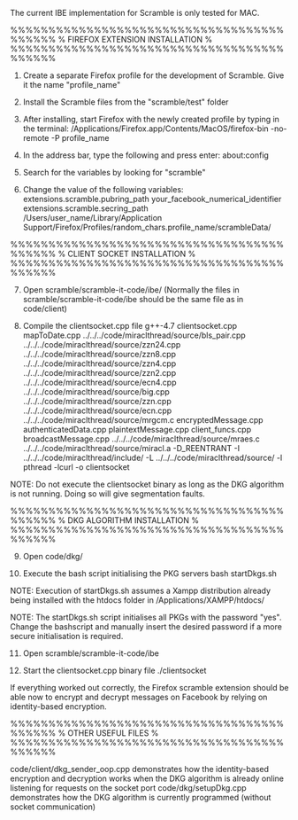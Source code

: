 The current IBE implementation for Scramble is only tested for MAC.

%%%%%%%%%%%%%%%%%%%%%%%%%%%%%%%%%%%%%%%%%%
%     FIREFOX EXTENSION INSTALLATION     %
%%%%%%%%%%%%%%%%%%%%%%%%%%%%%%%%%%%%%%%%%%

1.  Create a separate Firefox profile for the development of Scramble. Give it the name "profile_name"

2.  Install the Scramble files from the "scramble/test" folder

3.  After installing, start Firefox with the newly created profile by typing in the terminal:
      /Applications/Firefox.app/Contents/MacOS/firefox-bin -no-remote -P profile_name

4.  In the address bar, type the following and press enter:
      about:config

5.  Search for the variables by looking for "scramble"

6.  Change the value of the following variables:
      extensions.scramble.pubring_path     your_facebook_numerical_identifier
      extensions.scramble.secring_path     /Users/user_name/Library/Application Support/Firefox/Profiles/random_chars.profile_name/scrambleData/

%%%%%%%%%%%%%%%%%%%%%%%%%%%%%%%%%%%%%%%%%%
%       CLIENT SOCKET INSTALLATION       %
%%%%%%%%%%%%%%%%%%%%%%%%%%%%%%%%%%%%%%%%%%

7.  Open scramble/scramble-it-code/ibe/ (Normally the files in scramble/scramble-it-code/ibe should be the same file as in code/client)

8.  Compile the clientsocket.cpp file
      g++-4.7 clientsocket.cpp mapToDate.cpp ../../../code/miraclthread/source/bls_pair.cpp ../../../code/miraclthread/source/zzn24.cpp ../../../code/miraclthread/source/zzn8.cpp ../../../code/miraclthread/source/zzn4.cpp ../../../code/miraclthread/source/zzn2.cpp ../../../code/miraclthread/source/ecn4.cpp ../../../code/miraclthread/source/big.cpp ../../../code/miraclthread/source/zzn.cpp ../../../code/miraclthread/source/ecn.cpp ../../../code/miraclthread/source/mrgcm.c encryptedMessage.cpp authenticatedData.cpp plaintextMessage.cpp client_funcs.cpp broadcastMessage.cpp ../../../code/miraclthread/source/mraes.c ../../../code/miraclthread/source/miracl.a -D_REENTRANT -I ../../../code/miraclthread/include/ -L ../../../code/miraclthread/source/ -l pthread -lcurl -o clientsocket

NOTE: Do not execute the clientsocket binary as long as the DKG algorithm is not running. Doing so will give segmentation faults.

%%%%%%%%%%%%%%%%%%%%%%%%%%%%%%%%%%%%%%%%%%
%       DKG ALGORITHM INSTALLATION       %
%%%%%%%%%%%%%%%%%%%%%%%%%%%%%%%%%%%%%%%%%%

9.  Open code/dkg/

10. Execute the bash script initialising the PKG servers
      bash startDkgs.sh

NOTE: Execution of startDkgs.sh assumes a Xampp distribution already being installed with the htdocs folder in /Applications/XAMPP/htdocs/

NOTE: The startDkgs.sh script initialises all PKGs with the password "yes". Change the bashscript and manually insert the desired password if a more secure initialisation is required.

11. Open scramble/scramble-it-code/ibe

12. Start the clientsocket.cpp binary file
      ./clientsocket

If everything worked out correctly, the Firefox scramble extension should be able now to encrypt and decrypt messages on Facebook by relying on identity-based encryption.

%%%%%%%%%%%%%%%%%%%%%%%%%%%%%%%%%%%%%%%%%%
%           OTHER USEFUL FILES           %
%%%%%%%%%%%%%%%%%%%%%%%%%%%%%%%%%%%%%%%%%%

code/client/dkg_sender_oop.cpp    demonstrates how the identity-based encryption and decryption works when the DKG algorithm is already online listening for requests on the socket port
code/dkg/setupDkg.cpp             demonstrates how the DKG algorithm is currently programmed (without socket communication)